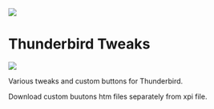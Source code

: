 <img src="https://github.com/srazzano/Images/blob/master/tbicon.png"/>

# Thunderbird Tweaks

<img src="https://github.com/srazzano/Images/blob/master/tweaks.png"/>

Various tweaks and custom buttons for Thunderbird.

Download custom buutons htm files separately from xpi file.
